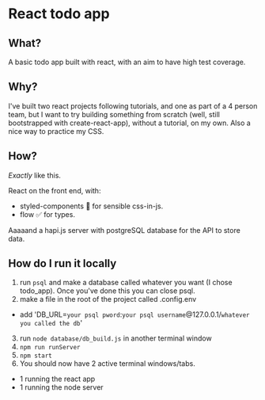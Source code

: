# React todo app

## What?
A basic todo app built with react, with an aim to have high test coverage.

## Why?
I've built two react projects following tutorials, and one as part of a 4 person team, but I want to try building something from scratch (well, still bootstrapped with create-react-app), without a tutorial, on my own.
Also a nice way to practice my CSS.


## How?
_Exactly_ like this.

React on the front end, with:
+ styled-components :nail_care: for sensible css-in-js.
+ flow :white_check_mark: for types.

Aaaaand a hapi.js server with postgreSQL database for the API to store data.


## How do I run it locally
1. run ```psql``` and make a database called whatever you want (I chose todo_app). Once you've done this you can close psql.
2. make a file in the root of the project called .config.env
  * add 'DB_URL=```your psql pword```:```your psql username```@127.0.0.1/```whatever you called the db```'
3. run ```node database/db_build.js``` in another terminal window
4. ```npm run runServer```
5. ```npm start```
6. You should now have 2 active terminal windows/tabs.
  * 1 running the react app
  * 1 running the node server
